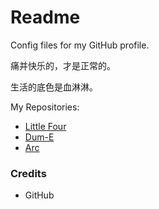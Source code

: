 # Readme
Config files for my GitHub profile.

痛并快乐的，才是正常的。

生活的底色是血淋淋。

My Repositories:
- [Little Four](https://github.com/hcpty/little-four)
- [Dum-E](https://github.com/hcpty/dum-e)
- [Arc](https://github.com/hcpty/arc)

### Credits
- GitHub
